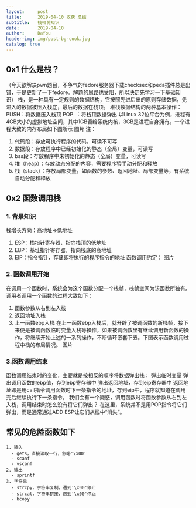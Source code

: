 ```yaml
---
layout:     post
title:      2019-04-10 收获 总结
subtitle:   栈相关知识
date:       2019-04-10
author:     DaYou
header-img: img/post-bg-cook.jpg
catalog: true
---
```



## 0x1  什么是栈？
（今天欲解决pwn题目，不争气的fedore服务器下载checksec和peda插件总是出错，于是更新了一下fedore。解题的思路也受阻，所以决定先学习一下基础知识）
栈，是一种具有一定规则的数据结构，它按照先进后出的原则存储数据，先进入的数据被压入栈底，最后的数据在栈顶。
堆栈数据结构的两种基本操作：
PUSH：将数据压入栈顶
POP  ：将栈顶数据弹出
以Linux 32位平台为例，进程有4GB大小的虚拟地址空间，其中1GB留给系统内核，3GB是进程自身拥有。一个进程大致的内存布局如下图所示
图片
注：
1. 代码段：存放可执行程序的代码，可读不可写
2. 数据段：存放程序中已经初始化的静态（全局）变量，可读写
3. bss段：存放程序中未初始化的静态（全局）变量，可读写
4. 堆（heap）：存放动态分配的内容，需要程序猿手动分配和释放
5. 栈（stack）：存放局部变量，如函数的参数、返回地址、局部变量等，有系统自动分配和释放

## 0x2  函数调用栈
### 1.  背景知识
栈增长方向：高地址->低地址
1. ESP：栈指针寄存器，指向栈顶的低地址
2. EBP：基址指针寄存器，指向栈底的高地址
3. EIP：指令指针，存储即将执行的程序指令的地址
函数调用约定：
图片

### 2. 函数调用开始
在调用一个函数时，系统会为这个函数分配一个栈帧，栈帧空间为该函数所独有。调用者调用一个函数的过程大致如下：
1. 函数参数从右到左入栈
2. 返回地址入栈
3. 上一函数ebp入栈
在上一函数ebp入栈后，就开辟了被调函数的新栈帧，接下来便是被调函数临时变量入栈等操作，如果被调函数里有继续调用新函数的操作，将继续开始上述的一系列操作，不断循环嵌套下去。下图表示函数调用过程中栈的布局情况。
图片

### 3.函数调用结束
函数调用结束时的变化，主要就是按相反的顺序将数据弹出栈：
弹出临时变量
弹出调用函数的ebp值，存到ebp寄存器中
弹出返回地址，存到eip寄存器中
返回地址即是用call指令调用函数时下一条指令的地址，存到eip中，程序就知道在调用完后继续执行下一条指令。
我们会有一个疑惑，调用函数时将函数参数从右到左入栈，调用结束时怎么没有将它们弹出？
在这里，系统并不是用POP指令将它们弹出，而是通常通过ADD ESP让它们从栈中“消失”。

## 常见的危险函数如下

```
1. 输入
  - gets，直接读取一行，忽略'\x00'
  - scanf
  - vscanf
2. 输出
  - sprintf
3. 字符串
  - strcpy，字符串复制，遇到'\x00'停止
  - strcat，字符串拼接，遇到'\x00'停止
  - bcopy
```